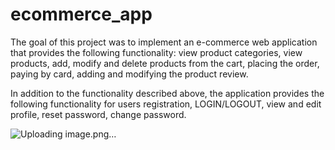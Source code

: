 # ecommerce_app
The goal of this project was to implement an e-commerce web application that provides the following functionality: view product categories, view products, add, modify and delete products from the cart, placing the order, paying by card, adding and modifying the product review.


In addition to the functionality described above, the application provides the following functionality for users registration, LOGIN/LOGOUT, view and edit profile, reset password, change password.

![Uploading image.png…]()
